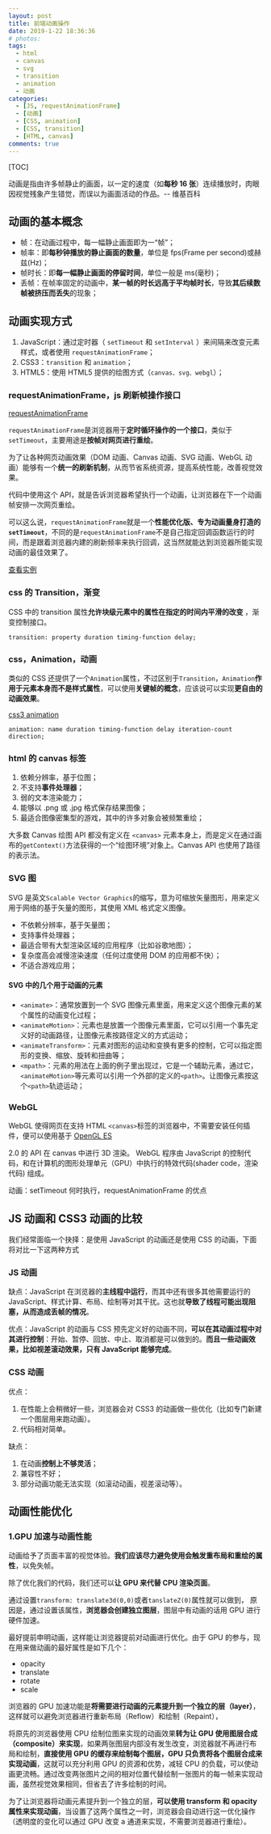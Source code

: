 ```yaml
---
layout: post
title: 前端动画操作
date: 2019-1-22 18:36:36
# photos:
tags:
  - html
  - canvas
  - svg
  - transition
  - animation
  - 动画
categories:
  - [JS, requestAnimationFrame]
  - [动画]
  - [CSS, animation]
  - [CSS, transition]
  - [HTML, canvas]
comments: true
---
```


[TOC]

动画是指由许多帧静止的画面，以一定的速度（如**每秒 16 张**）连续播放时，肉眼因视觉残象产生错觉，而误以为画面活动的作品。-- 维基百科

## 动画的基本概念

- 帧：在动画过程中，每一幅静止画面即为一“帧”；
- 帧率：即**每秒钟播放的静止画面的数量**，单位是 fps(Frame per second)或赫兹(Hz)；
- 帧时长：即**每一幅静止画面的停留时间**，单位一般是 ms(毫秒)；
- 丢帧：在帧率固定的动画中，**某一帧的时长远高于平均帧时长**，导致**其后续数帧被挤压而丢失**的现象；

## 动画实现方式

1. JavaScript：通过定时器（ `setTimeout` 和 `setInterval` ）来间隔来改变元素样式，或者使用 `requestAnimationFrame`；
2. CSS3：`transition` 和 `animation`；
3. HTML5：使用 HTML5 提供的绘图方式（`canvas、svg、webgl`）；

### requestAnimationFrame，js 刷新帧操作接口

[requestAnimationFrame](https://developer.mozilla.org/zh-CN/docs/Web/API/Window/requestAnimationFrame)

`requestAnimationFrame`是浏览器用于**定时循环操作的一个接口**，类似于`setTimeout`，主要用途是**按帧对网页进行重绘**。

为了让各种网页动画效果（DOM 动画、Canvas 动画、SVG 动画、WebGL 动画）能够有一个**统一的刷新机制**，从而节省系统资源，提高系统性能，改善视觉效果。

代码中使用这个 API，就是告诉浏览器希望执行一个动画，让浏览器在下一个动画帧安排一次网页重绘。

可以这么说，`requestAnimationFrame`就是一个**性能优化版、专为动画量身打造的`setTimeout`**，不同的是`requestAnimationFrame`不是自己指定回调函数运行的时间，而是跟着浏览器内建的刷新频率来执行回调，这当然就能达到浏览器所能实现动画的最佳效果了。

[查看实例](./0.2.HTML/html动画操作/requestAnimationFrame动画实现.html)

### css 的 Transition，渐变

CSS 中的 transition 属性**允许块级元素中的属性在指定的时间内平滑的改变** ，渐变控制接口。

`transition: property duration timing-function delay;`

### css，Animation，动画

类似的 CSS 还提供了一个`Animation`属性，不过区别于`Transition`，`Animation`**作用于元素本身而不是样式属性**，可以使用**关键帧的概念**，应该说可以实现**更自由的动画效果**。

[css3 animation](https://developer.mozilla.org/zh-CN/docs/Web/CSS/animation)

`animation: name duration timing-function delay iteration-count direction;`

### html 的 canvas 标签

1. 依赖分辨率，基于位图；
2. 不支持**事件处理器**；
3. 弱的文本渲染能力；
4. 能够以 .png 或 .jpg 格式保存结果图像；
5. 最适合图像密集型的游戏，其中的许多对象会被频繁重绘；

大多数 Canvas 绘图 API 都没有定义在 `<canvas>` 元素本身上，而是定义在通过画布的`getContext()`方法获得的一个“绘图环境”对象上。Canvas API 也使用了路径的表示法。

### SVG 图

SVG 是英文`Scalable Vector Graphics`的缩写，意为可缩放矢量图形，用来定义用于网络的基于矢量的图形，其使用 XML 格式定义图像。

- 不依赖分辨率，基于矢量图；
- 支持事件处理器；
- 最适合带有大型渲染区域的应用程序（比如谷歌地图）；
- 复杂度高会减慢渲染速度（任何过度使用 DOM 的应用都不快）；
- 不适合游戏应用；

#### SVG 中的几个用于动画的元素

- `<animate>`：通常放置到一个 SVG 图像元素里面，用来定义这个图像元素的某个属性的动画变化过程；
- `<animateMotion>`：元素也是放置一个图像元素里面，它可以引用一个事先定义好的动画路径，让图像元素按路径定义的方式运动；
- `<animateTransform>`：元素对图形的运动和变换有更多的控制，它可以指定图形的变换、缩放、旋转和扭曲等；
- `<mpath>`：元素的用法在上面的例子里出现过，它是一个辅助元素，通过它，`<animateMotion>`等元素可以引用一个外部的定义的`<path>`。让图像元素按这个`<path>`轨迹运动；

### WebGL

WebGL 使得网页在支持 HTML `<canvas>`标签的浏览器中，不需要安装任何插件，便可以使用基于 [OpenGL ES](https://link.juejin.im/?target=https%3A%2F%2Flink.jianshu.com%3Ft%3D!https%3A%2F%2Fzh.wikipedia.org%2Fwiki%2FOpenGL)

2.0 的 API 在 canvas 中进行 3D 渲染。 WebGL 程序由 JavaScript 的控制代码，和在计算机的图形处理单元（GPU）中执行的特效代码(shader code，渲染代码) 组成。

动画：setTimeout 何时执行，requestAnimationFrame 的优点

## JS 动画和 CSS3 动画的比较

我们经常面临一个抉择：是使用 JavaScript 的动画还是使用 CSS 的动画，下面将对比一下这两种方式

### JS 动画

缺点：JavaScript 在浏览器的**主线程中运行**，而其中还有很多其他需要运行的 JavaScript、样式计算、布局、绘制等对其干扰。这也就**导致了线程可能出现阻塞，从而造成丢帧的情况**。

优点：JavaScript 的动画与 CSS 预先定义好的动画不同，**可以在其动画过程中对其进行控制**：开始、暂停、回放、中止、取消都是可以做到的。**而且一些动画效果，比如视差滚动效果，只有 JavaScript 能够完成**。

### CSS 动画

优点：

1. 在性能上会稍微好一些，浏览器会对 CSS3 的动画做一些优化（比如专门新建一个图层用来跑动画）。
2. 代码相对简单。

缺点：

1. 在动画**控制上不够灵活**；
2. 兼容性不好；
3. 部分动画功能无法实现（如滚动动画，视差滚动等）。

## 动画性能优化

### 1.GPU 加速与动画性能

动画给予了页面丰富的视觉体验。**我们应该尽力避免使用会触发重布局和重绘的属性**，以免失帧。

除了优化我们的代码，我们还可以**让 GPU 来代替 CPU 渲染页面**。

通过设置`transform: translate3d(0,0)`或者`tanslateZ(0)`属性就可以做到，
原因是，通过设置该属性，**浏览器会创建独立图层**，图层中有动画的话用 GPU 进行硬件加速。

最好提前申明动画，这样能让浏览器提前对动画进行优化。由于 GPU 的参与，现在用来做动画的最好属性是如下几个：

- opacity
- translate
- rotate
- scale

浏览器的 GPU 加速功能是**将需要进行动画的元素提升到一个独立的层（layer）**，这样就可以避免浏览器进行重新布局（Reflow）和绘制（Repaint），

将原先的浏览器使用 CPU 绘制位图来实现的动画效果**转为让 GPU 使用图层合成（composite）来实现**，如果两张图层内部没有发生改变，浏览器就不再进行布局和绘制，**直接使用 GPU 的缓存来绘制每个图层，GPU 只负责将各个图层合成来实现动画**，这就可以充分利用 GPU 的资源和优势，减轻 CPU 的负载，可以使动画更流畅。通过改变两张图片之间的相对位置代替绘制一张图片的每一帧来实现动画，虽然视觉效果相同，但省去了许多绘制的时间。

为了让浏览器将动画元素提升到一个独立的层，**可以使用 transform 和 opacity 属性来实现动画**，当设置了这两个属性之一时，浏览器会自动进行这一优化操作（透明度的变化可以通过 GPU 改变 a 通道来实现，不需要浏览器进行重绘）。
